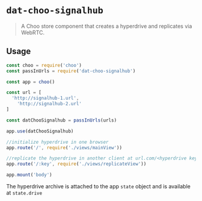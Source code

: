# `dat-choo-signalhub`

> A Choo store component that creates a hyperdrive and replicates via
> WebRTC.

## Usage

```js
const choo = require('choo')
const passInUrls = require('dat-choo-signalhub')

const app = choo()

const url = [
  'http://signalhub-1.url',
	'http://signalhub-2.url'
]

const datChooSignalhub = passInUrls(urls)

app.use(datChooSignalhub)

//initialize hyperdrive in one browser
app.route('/', require('./views/mainView'))

//replicate the hyperdrive in another client at url.com/<hyperdrive key>
app.route('/:key', require('./views/replicateView'))

app.mount('body')
```

The hyperdrive archive is attached to the app `state` object and is
available at `state.drive`
